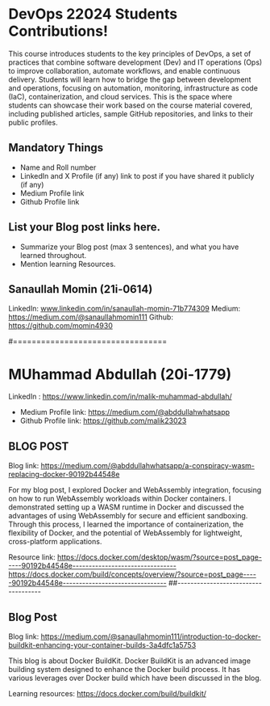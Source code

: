 # DevOps 22024 Students Contributions! 

This course introduces students to the key principles of DevOps, a set of practices that combine software development (Dev) and IT operations (Ops) to improve collaboration, automate workflows, and enable continuous delivery. Students will learn how to bridge the gap between development and operations, focusing on automation, monitoring, infrastructure as code (IaC), containerization, and cloud services. This is the space where students can showcase their work based on the course material covered, including published articles, sample GitHub repositories, and links to their public profiles.

## Mandatory Things
- Name and Roll number
- LinkedIn and X Profile (if any) link to post if you have shared it publicly (if any)
- Medium Profile link
- Github Profile link

## List your Blog post links here.
- Summarize your Blog post (max 3 sentences), and what you have learned throughout.
- Mention learning Resources. 

## Sanaullah Momin (21i-0614)

LinkedIn: www.linkedin.com/in/sanaullah-momin-71b774309
Medium: https://medium.com/@sanaullahmomin111
Github: https://github.com/momin4930



#=================================
# MUhammad Abdullah (20i-1779)

LinkedIn : https://www.linkedin.com/in/malik-muhammad-abdullah/
- Medium Profile link: https://medium.com/@abddullahwhatsapp
- Github Profile link: https://github.com/malik23023

## BLOG POST 

Blog link: https://medium.com/@abddullahwhatsapp/a-conspiracy-wasm-replacing-docker-90192b44548e
 
For my blog post, I explored Docker and WebAssembly integration, focusing on how to run WebAssembly workloads within Docker containers. I demonstrated setting up a WASM runtime in Docker and discussed the advantages of using WebAssembly for secure and efficient sandboxing. Through this process, I learned the importance of containerization, the flexibility of Docker, and the potential of WebAssembly for lightweight, cross-platform applications.

Resource link: 
https://docs.docker.com/desktop/wasm/?source=post_page-----90192b44548e--------------------------------
https://docs.docker.com/build/concepts/overview/?source=post_page-----90192b44548e--------------------------------
##------------------------------------




## Blog Post
Blog link: https://medium.com/@sanaullahmomin111/introduction-to-docker-buildkit-enhancing-your-container-builds-3a4dfc1a5753

This blog is about Docker BuildKit. Docker BuildKit is an advanced image building system designed to enhance the Docker build process. It has various leverages over Docker build which have been discussed in the blog.

Learning resources: https://docs.docker.com/build/buildkit/


